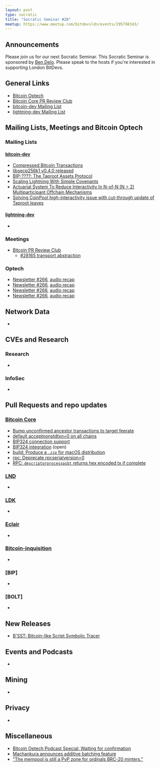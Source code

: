 ```yaml
---
layout: post
type: socratic
title: "Socratic Seminar #28"
meetup: https://www.meetup.com/bitdevsldn/events/295798343/
---
```


## Announcements

Please join us for our next Socratic Seminar. This Socratic Seminar is sponsored by [Ben Delo](https://twitter.com/bendelo).
Please speak to the hosts if you're interested in supporting London BitDevs.

## General Links

* [Bitcoin Optech](https://bitcoinops.org)
* [Bitcoin Core PR Review Club](https://bitcoincore.reviews)
* [bitcoin-dev Mailing List](https://lists.linuxfoundation.org/pipermail/bitcoin-dev)
* [lightning-dev Mailing List](https://lists.linuxfoundation.org/pipermail/lightning-dev)

## Mailing Lists, Meetings and Bitcoin Optech
### Mailing Lists
#### [bitcoin-dev](https://lists.linuxfoundation.org/pipermail/bitcoin-dev)
- [Compressed Bitcoin Transactions](https://lists.linuxfoundation.org/pipermail/bitcoin-dev/2023-September/021925.html)
- [libsecp256k1 v0.4.0 released](https://lists.linuxfoundation.org/pipermail/bitcoin-dev/2023-September/021933.html)
- [BIP-????: The Taproot Assets Protocol](https://lists.linuxfoundation.org/pipermail/bitcoin-dev/2023-September/021938.html)
- [Scaling Lightning With Simple Covenants](https://lists.linuxfoundation.org/pipermail/bitcoin-dev/2023-September/021941.html)
- [Actuarial System To Reduce Interactivity In N-of-N (N > 2) Multiparticipant Offchain Mechanisms](https://lists.linuxfoundation.org/pipermail/bitcoin-dev/2023-September/021942.html)
- [Solving CoinPool high-interactivity issue with cut-through update of Taproot leaves](https://lists.linuxfoundation.org/pipermail/bitcoin-dev/2023-September/021969.html)

#### [lightning-dev](https://lists.linuxfoundation.org/pipermail/lightning-dev)
-

### Meetings
- [Bitcoin PR Review Club](https://bitcoincore.reviews)
  - [#28165 transport abstraction](https://bitcoincore.reviews/28165)

### Optech
- [Newsletter #266](https://bitcoinops.org/en/newsletters/2023/08/30/), [audio recap](https://bitcoinops.org/en/podcast/2023/08/31/)
- [Newsletter #266](https://bitcoinops.org/en/newsletters/2023/09/06/), [audio recap](https://bitcoinops.org/en/podcast/2023/09/07/)
- [Newsletter #266](https://bitcoinops.org/en/newsletters/2023/09/13/), [audio recap](https://bitcoinops.org/en/podcast/2023/09/14/)
- [Newsletter #266](https://bitcoinops.org/en/newsletters/2023/09/20/), [audio recap](https://bitcoinops.org/en/podcast/2023/09/21/)

## Network Data
-

## CVEs and Research
### Research
-

### InfoSec
-

## Pull Requests and repo updates
### [Bitcoin Core](https://github.com/bitcoin/bitcoin)
- [Bump unconfirmed ancestor transactions to target feerate ](https://github.com/bitcoin/bitcoin/pull/26152)
- [default acceptnonstdtxn=0 on all chains](https://github.com/bitcoin/bitcoin/pull/28354)
- [BIP324 connection support](https://github.com/bitcoin/bitcoin/pull/28196)
- [BIP324 integration](https://github.com/bitcoin/bitcoin/pull/28331) (open)
- [build: Produce a `.zip` for macOS distribution](https://github.com/bitcoin/bitcoin/pull/28432)
- [rpc: Deprecate rpcserialversion=0](https://github.com/bitcoin/bitcoin/pull/28448)
- [RPC: `descriptorprocesspsbt` returns hex encoded tx if complete](https://github.com/bitcoin/bitcoin/pull/28492)


### [LND](https://github.com/lightningnetwork/lnd)
-

### [LDK](https://github.com/lightningdevkit/rust-lightning)
-

### [Eclair](https://github.com/ACINQ/eclair)
-

### [Bitcoin-inquisition](https://github.com/bitcoin-inquisition/bitcoin)
-

### [BIP]
-

### [BOLT]
-

## New Releases
- [B'SST: Bitcoin-like Script Symbolic Tracer](https://github.com/dgpv/bsst)

## Events and Podcasts
-

## Mining
-

## Privacy
-

## Miscellaneous
- [Bitcoin Optech Podcast Special: Waiting for confirmation](https://bitcoinops.org/en/podcast/2023/09/waiting-for-confirmation/)
- [Machankura announces additive batching feature](https://twitter.com/machankura8333/status/1695827506794754104)
- ["The mempool is still a PvP zone for ordinals BRC-20 minters."](https://twitter.com/mononautical/status/1705457795745595570)
